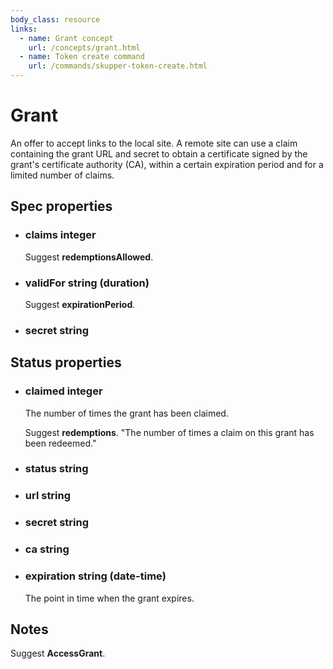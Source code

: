 ```yaml
---
body_class: resource
links:
  - name: Grant concept
    url: /concepts/grant.html
  - name: Token create command
    url: /commands/skupper-token-create.html
---
```


# Grant

<section>

An offer to accept links to the local site.  A remote site
can use a claim containing the grant URL and secret to
obtain a certificate signed by the grant's certificate
authority (CA), within a certain expiration period and for a
limited number of claims.

</section>

<section>

## Spec properties

- <h3 id="claims">claims <span class="property-info">integer</span></h3>

  Suggest **redemptionsAllowed**.

- <h3 id="validfor">validFor <span class="property-info">string (duration)</span></h3>

  Suggest **expirationPeriod**.

- <h3 id="secret">secret <span class="property-info">string</span></h3>

</section>

<section>

## Status properties

- <h3 id="claimed">claimed <span class="property-info">integer</span></h3>

  The number of times the grant has been claimed.

  Suggest **redemptions**.  "The number of times a claim on
  this grant has been redeemed."

- <h3 id="status">status <span class="property-info">string</span></h3>

- <h3 id="url">url <span class="property-info">string</span></h3>

- <h3 id="secret">secret <span class="property-info">string</span></h3>

- <h3 id="ca">ca <span class="property-info">string</span></h3>

- <h3 id="expiration">expiration <span class="property-info">string (date-time)</span></h3>

  The point in time when the grant expires.

</section>

<section>

## Notes

Suggest **AccessGrant**.

</section>
